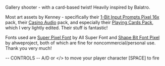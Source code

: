 Gallery shooter - with a card-based twist! 
Heavily inspired by Balatro.

Most art assets by Kenney - specifically their [1-Bit Input Prompts Pixel 16x](https://kenney.nl/assets/1-bit-input-prompts-pixel-16) pack, their [Casino Audio](https://kenney.nl/assets/casino-audio) pack, and especially their [Playing Cards Pack](https://kenney.nl/assets/playing-cards-pack), which I very lightly edited. Their stuff is fantastic!

Fonts used are [Super Pixel Font](https://www.fontspace.com/super-pixel-font-f112028) by All Super Font and [Shape Bit Font Pixel](https://www.fontspace.com/shape-bit-font-f103098) by ahweproject, both of which are fine for noncommercial/personal use. Thank you very much!

-- CONTROLS --
A/D or </> to move your player character
[SPACE] to fire
